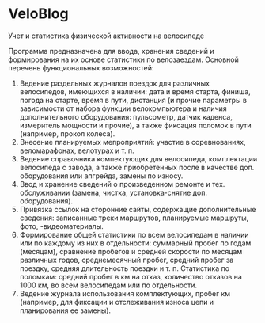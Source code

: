 # VeloBlog
Учет и статистика физической активности на велосипеде

Программа предназначена для ввода, хранения сведений и формирования на их основе статистики по велозаездам.
Основной перечень функциональных возможностей:
1. Ведение раздельных журналов поездок для различных велосипедов, имеющихся в наличии: дата и время старта, финиша, погода на старте, время в пути, дистанция (и прочие параметры в зависимости от набора функции велокомпьютера и наличия дополнительного оборудования: пульсометр, датчик каденса, измеритель мощности и прочие), а также фиксация поломок в пути (например, прокол колеса).
2. Внесение планируемых мепроприятий: участие в соревнованиях, веломарафонах, велотурах и т. п.
3. Ведение справочника компектующих для велосипеда, комплектации велосипеда с завода, а также приобретенных после в качестве доп. оборудования или апгрейда, замены по износу.
4. Ввод и хранение сведений о произведенном ремонте и тех. обслуживании (замена, чистка, установка-снятие доп. оборудования).
5. Привязка ссылок на сторонние сайты, содержащие дополнительные сведения: записанные треки маршрутов, планируемые маршруты, фото, -видеоматериалы.
6. Формирование общей статистики по всем велосипедам в наличии или по каждому из них в отдельности: суммарный пробег по годам (месяцам), сравнение пробегов и средней скорости по месяцам различных годов, среднемесячный пробег, средний пробег за поездку, средняя длительность поездки и т. п. Статистика по поломкам: средний пробег в км на отказ, количество отказов на 1000 км, во всем велосипедам или по отдельности.
7. Ведение журнала использования комплектующих, пробег км (например, для фиксации и отслеживания износа цепи и планирования ее замены).

